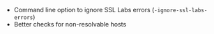  * Command line option to ignore SSL Labs errors (```-ignore-ssl-labs-errors```)
 * Better checks for non-resolvable hosts
